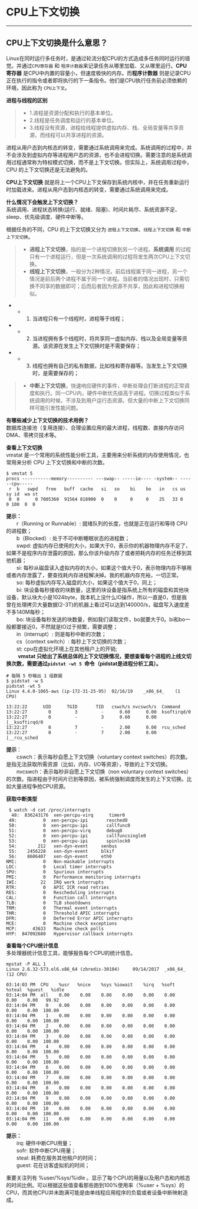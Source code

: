 # CPU上下文切换 

---

## CPU上下文切换是什么意思？
Linux在同时运行多任务时，是通过轮流分配CPU的方式造成多任务同时运行的错觉。并通过`CPU寄存器` 和 `程序计数器`来记录任务从哪里加载、又从哪里运行。**CPU寄存器** 是CPU中内置的容量小，但速度极快的内存。而**程序计数器** 则是记录CPU正在执行的指令或者即将执行的下一条指令。他们是CPU执行任务前必须依赖的环境，因此称为 `CPU上下文`。

**进程与线程的区别**
> * 1.进程是资源分配和执行的基本单位。  
> * 2.线程是任务调度和运行的基本单位。
> * 3.线程没有资源，进程给线程提供虚拟内存、栈、全局变量等共享资源，而线程可以共享进程的资源。

进程从用户态到内核态的转变，需要通过系统调用来完成。系统调用的过程中，并不会涉及到虚拟内存等进程用户态的资源，也不会进程切换。需要注意的是系统调用过程通常称为特权模式切换，而不是上下文切换。但实际上，系统调用过程中，CPU 的上下文切换还是无法避免的。

**CPU上下文切换** 就是将上一个CPU上下文保存到系统内核中，并在任务重新运行时加载进来。进程从用户态到内核态的转变，需要通过系统调用来完成。

**什么情况下会触发上下文切换？**  
系统调用、进程状态转换(运行、就绪、阻塞)、时间片耗尽、系统资源不足、sleep、优先级调度、硬件中断等。

根据任务的不同，CPU 的上下文切换又分为 `进程上下文切换`、`线程上下文切换` 和 `中断上下文切换`。
> * **进程上下文切换**，指的是一个进程切换到另一个进程。**系统调用** 的过程只有一个进程运行，但是一次系统调用的过程将发生两次CPU上下文切换。
> * **线程上下文切换**，一般分为2种情况，前后线程属于同一进程，另一个情况是前后两个进程不属于同一个进程。当前者的情况出现时，只需切换不同享的数据即可；后而后者因为资源不共享，因此和进程切换相似。  
   * * 1. 当进程只有一个线程时，进程等于线程；
   * * 2. 当进程拥有多个线程时，将共享同一虚拟内存、栈以及全局变量等资源。该资源在发生上下文切换时是不需要保存；
   * * 3. 线程也拥有自己的私有数据，比如栈和寄存器等。当发生上下文切换时，是需要保存的；
> * **中断上下文切换**，快速响应硬件的事件，中断处理会打断进程的正常调度和执行。同一CPU内，硬件中断优先级高于进程。切换过程类似于系统调用的时候，不涉及到用户运行态资源。但大量的中断上下文切换同样可能引发性能问题。

**有哪些减少上下文切换的技术用例？**  
数据库连接池（复用连接）、合理设置应用的最大进程，线程数、直接内存访问DMA、零拷贝技术等。

**查看上下文切换**  
vmstat 是一个常用的系统性能分析工具，主要用来分析系统的内存使用情况，也常用来分析 CPU 上下文切换和中断的次数。
```
$ vmstat 5
procs -----------memory---------- ---swap-- -----io---- -system-- ------cpu-----
 r  b   swpd   free   buff  cache   si   so    bi    bo   in   cs us sy id  wa st
 0  0      0 7005360  91564 818900  0    0     0     0    25   33 0   0 100  0  0
```
**提示：**  
　　r（Running or Runnable）: 就绪队列的长度，也就是正在运行和等待 CPU 的进程数；  
　　b（Blocked）: 处于不可中断睡眠状态的进程数；  
　　swpd: 虚拟内存已使用的大小，如果大于0，表示你的机器物理内存不足了，如果不是程序内存泄露的原因，那么你该升级内存了或者把耗内存的任务迁移到其他机器；  
　　si: 每秒从磁盘读入虚拟内存的大小，如果这个值大于0，表示物理内存不够用或者内存泄露了，要查找耗内存进程解决掉。我的机器内存充裕，一切正常。  
　　so: 每秒虚拟内存写入磁盘的大小，如果这个值大于0，同上；  
　　bi: 块设备每秒接收的块数量，这里的块设备是指系统上所有的磁盘和其他块设备，默认块大小是1024byte，我本机上没什么IO操作，所以一直是0，但是我曾在处理拷贝大量数据(2-3T)的机器上看过可以达到140000/s，磁盘写入速度差不多140M每秒；  
　　bo: 块设备每秒发送的块数量，例如我们读取文件，bo就要大于0。bi和bo一般都要接近0，不然就是IO过于频繁，需要调整；  
　　in（interrupt）: 则是每秒中断的次数；  
　　cs（context switch）: 每秒上下文切换的次数；  
　　st: cpu在虚拟化环境上在其他租户上的开销;  
　　
**vmstat 只给出了系统总体的上下文切换情况，要想查看每个进程的上线文切换次数，需要通过`pidstat -wt 5 `命令（pidstat是进程分析工具）。**
```
# 每隔 5 秒输出 1 组数据
$ pidstat -w 5
pidstat -wt 5
Linux 4.4.0-1065-aws (ip-172-31-25-95) 	02/16/19 	_x86_64_	(1 CPU)

13:22:22      UID      TGID       TID   cswch/s nvcswch/s  Command
13:22:27        0         3         -      0.60      0.00  ksoftirqd/0
13:22:27        0         -         3      0.60      0.00  |__ksoftirqd/0
13:22:27        0         7         -      2.00      0.00  rcu_sched
13:22:27        0         -         7      2.00      0.00  |__rcu_sched
```
**提示**：  
　　cswch：表示每秒自愿上下文切换（voluntary context switches）的次数。是指无法获取所需资源（比如，内存、I/O等资源），导致的上下文切换。  
　　nvcswch：表示每秒非自愿上下文切换（non voluntary context switches）的次数。指进程由于时间片已到等原因，被系统强制调度而发生的上下文切换。比如大量进程争抢CPU资源。  

**获取中断类型**
```
 $ watch -d cat /proc/interrupts
  48:  836243176  xen-percpu-virq      timer0
 49:          0  xen-percpu-ipi       resched0
 50:          0  xen-percpu-ipi       callfunc0
 51:          0  xen-percpu-virq      debug0
 52:          0  xen-percpu-ipi       callfuncsingle0
 53:          0  xen-percpu-ipi       spinlock0
 54:        212   xen-dyn-event     xenbus
 55:    2456228   xen-dyn-event     blkif
 56:    8606407   xen-dyn-event     eth0
NMI:          0   Non-maskable interrupts
LOC:          0   Local timer interrupts
SPU:          0   Spurious interrupts
PMI:          0   Performance monitoring interrupts
IWI:         22   IRQ work interrupts
RTR:          0   APIC ICR read retries
RES:          0   Rescheduling interrupts
CAL:          0   Function call interrupts
TLB:          0   TLB shootdowns
TRM:          0   Thermal event interrupts
THR:          0   Threshold APIC interrupts
DFR:          0   Deferred Error APIC interrupts
MCE:          0   Machine check exceptions
MCP:      43633   Machine check polls
HYP:  847092680   Hypervisor callback interrupts
```
**查看每个CPU统计信息**  
多处理器统计信息工具，能够报告每个CPU的统计信息。
```
mpstat -P ALL 1
Linux 2.6.32-573.el6.x86_64 (zbredis-30104)     09/14/2017  _x86_64_    (12 CPU)
 
03:14:03 PM  CPU    %usr   %nice    %sys %iowait    %irq   %soft  %steal  %guest   %idle
03:14:04 PM  all    0.00    0.00    0.08    0.00    0.00    0.00    0.00    0.00   99.92
03:14:04 PM    0    0.00    0.00    0.00    0.00    0.00    0.00    0.00    0.00  100.00
03:14:04 PM    1    0.00    0.00    0.00    0.00    0.00    0.00    0.00    0.00  100.00
03:14:04 PM    2    0.00    0.00    0.00    0.00    0.00    0.00    0.00    0.00  100.00
03:14:04 PM    3    0.00    0.00    0.00    0.00    0.00    0.00    0.00    0.00  100.00
03:14:04 PM    4    0.00    0.00    0.00    0.00    0.00    0.00    0.00    0.00  100.00
03:14:04 PM    5    0.00    0.00    0.00    0.00    0.00    0.00    0.00    0.00  100.00
03:14:04 PM    6    0.00    0.00    0.00    0.00    0.00    0.00    0.00    0.00  100.00
03:14:04 PM    7    0.00    0.00    0.00    0.00    0.00    0.00    0.00    0.00  100.00
03:14:04 PM    8    0.00    0.00    0.00    0.00    0.00    0.00    0.00    0.00  100.00
03:14:04 PM    9    0.00    0.00    0.00    0.00    0.00    0.00    0.00    0.00  100.00
03:14:04 PM   10    0.00    0.00    0.00    0.00    0.00    0.00    0.00    0.00  100.00
03:14:04 PM   11    0.00    0.00    0.00    0.00    0.00    0.00    0.00    0.00  100.00
```
**提示：**  
　　irq: 硬件中断CPU用量；  
　　sofr: 软件中断CPU用量；  
　　steal: 耗费在服务其他租户的时间；  
　　guest: 花在访客虚拟机的时间；  

重要关注列有 %user/%sys/%idle 。显示了每个CPU的用量以及用户态和内核态的时间比例。可以根据这些值查看那些跑到100%使用率（%user + %sys）的CPU，而其他CPU并未跑满可能是由单线程应用程序的负载或者设备中断映射造成。
